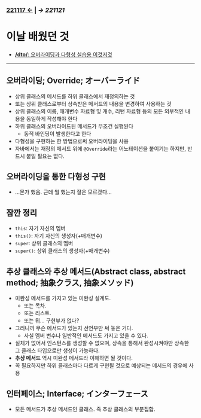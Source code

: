 ﻿### [221117 ←](/221011-_JAVA/221117) | _→ 221121_<!--(/221011-_JAVA/221121/)-->

# 이날 배웠던 것

- [**/dto/**: 오버라이딩과 다형성 실습용 이것저것](/)

---

## 오버라이딩; Override; オーバーライド

- 상위 클래스의 메서드를 하위 클래스에서 재정의하는 것
- 또는 상위 클래스로부터 상속받은 메서드의 내용을 변경하여 사용하는 것
- 상위 클래스의 이름, 매개변수 자료형 및 개수, 리턴 자료형 등의 모든 외부적인 내용을 동일하게 작성해야 한다
- 하위 클래스의 오버라이드된 메서드가 무조건 실행된다
    - 동적 바인딩이 발생한다고 한다
- 다형성을 구현하는 한 방법으로써 오버라이딩을 사용
- 자바에서는 재정의 메서드 위에 `@Override`라는 어노테이션을 붙이기는 하지만, 반드시 붙일 필요는 없다.

## 오버라이딩을 통한 다형성 구현

- ...몬가 했음. 근데 뭘 했는지 잘은 모르겠다...

## 잠깐 정리

- `this`: 자기 자신의 멤버
- `this()`: 자기 자신의 생성자(+매개변수)
- `super`: 상위 클래스의 멤버
- `super()`: 상위 클래스의 생성자(+매개변수)

## 추상 클래스와 추상 메서드(Abstract class, abstract method; 抽象クラス, 抽象メソッド)

- 미완성 메서드를 가지고 있는 미완성 설계도.
    - 또는 목차.
    - 또는 리스트.
    - 또는 뭐... 구현부가 없다?
- 그러니까 무슨 메서드가 있는지 선언부만 써 놓은 거다.
    - 사실 멤버 변수나 일반적인 메서드도 가지고 있을 수 있다.
- 실체가 없어서 인스턴스를 생성할 수 없으며, 상속을 통해서 완성시켜야만 상속한 그 클래스 타입으로만 생성이 가능하다.
- **추상 메서드** 역시 미완성 메서드라 이해하면 될 것이다.
- 꼭 필요하지만 하위 클래스마다 다르게 구현될 것으로 예상되는 메서드의 경우에 사용

## 인터페이스; Interface; インターフェース

- 모든 메서드가 추상 메서드인 클래스. 즉 추상 클래스의 부분집합.